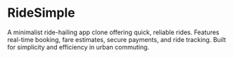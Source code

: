 # RideSimple
A minimalist ride-hailing app clone offering quick, reliable rides. Features real-time booking, fare estimates, secure payments, and ride tracking. Built for simplicity and efficiency in urban commuting.
